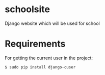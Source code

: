 schoolsite
==========

Django website which will be used for school

Requirements
========

For getting the current user in the project:

    $ sudo pip install django-cuser
